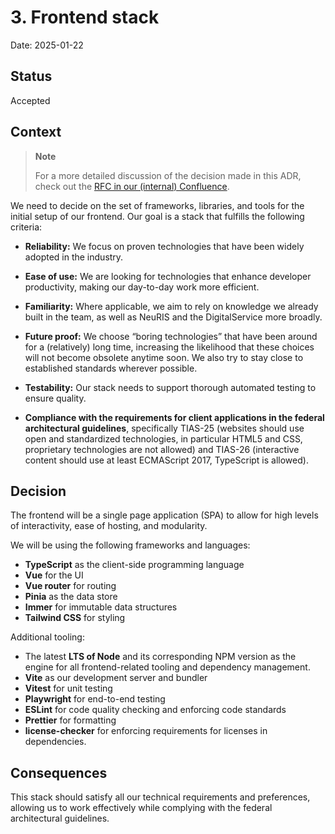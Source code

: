 # 3. Frontend stack

Date: 2025-01-22

## Status

Accepted

## Context

> **Note**
>
> For a more detailed discussion of the decision made in this ADR, check out the [RFC in our (internal) Confluence](https://digitalservicebund.atlassian.net/wiki/spaces/VER/pages/866615297/RFC+0001+-+Frontend+stack).

We need to decide on the set of frameworks, libraries, and tools for the initial setup of our frontend. Our goal is a stack that fulfills the following criteria:

- **Reliability:** We focus on proven technologies that have been widely adopted in the industry.

- **Ease of use:** We are looking for technologies that enhance developer productivity, making our day-to-day work more efficient.

- **Familiarity:** Where applicable, we aim to rely on knowledge we already built in the team, as well as NeuRIS and the DigitalService more broadly.

- **Future proof:** We choose “boring technologies” that have been around for a (relatively) long time, increasing the likelihood that these choices will not become obsolete anytime soon. We also try to stay close to established standards wherever possible.

- **Testability:** Our stack needs to support thorough automated testing to ensure quality.

- **Compliance with the requirements for client applications in the federal architectural guidelines**, specifically TIAS-25 (websites should use open and standardized technologies, in particular HTML5 and CSS, proprietary technologies are not allowed) and TIAS-26 (interactive content should use at least ECMAScript 2017, TypeScript is allowed).

## Decision

The frontend will be a single page application (SPA) to allow for high levels of interactivity, ease of hosting, and modularity.

We will be using the following frameworks and languages:

- **TypeScript** as the client-side programming language
- **Vue** for the UI
- **Vue router** for routing
- **Pinia** as the data store
- **Immer** for immutable data structures
- **Tailwind CSS** for styling

Additional tooling:

- The latest **LTS of Node** and its corresponding NPM version as the engine for all frontend-related tooling and dependency management.
- **Vite** as our development server and bundler
- **Vitest** for unit testing
- **Playwright** for end-to-end testing
- **ESLint** for code quality checking and enforcing code standards
- **Prettier** for formatting
- **license-checker** for enforcing requirements for licenses in dependencies.

## Consequences

This stack should satisfy all our technical requirements and preferences, allowing us to work effectively while complying with the federal architectural guidelines.